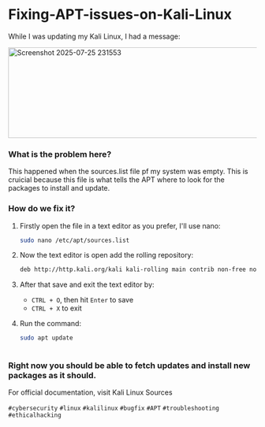 # Fixing-APT-issues-on-Kali-Linux
While I was updating my Kali Linux, I had a message: <br>

<img width="652" height="184" alt="Screenshot 2025-07-25 231553" src="https://github.com/user-attachments/assets/9b93304a-f5cd-40b2-88ee-f7ebc1dcc969" />

### What is the problem here?
This happened when the sources.list file pf my system was empty. This is cruicial because this file is what tells the APT where to look for the packages to install and update.

### How do we fix it?

1. Firstly open the file in a text editor as you prefer, I'll use nano: <br>

    ```bash
   sudo nano /etc/apt/sources.list

2. Now the text editor is open add the rolling repository:<br>

   ```bash
   deb http://http.kali.org/kali kali-rolling main contrib non-free non-free-firmware

3. After that save and exit the text editor by:

   - `CTRL + O`, then hit `Enter` to save  
   - `CTRL + X` to exit

4. Run the command:

   ```bash
   sudo apt update
 
### Right now you should be able to fetch updates and install new packages as it should.

For official documentation, visit <a heref="https://www.kali.org/docs/general-use/kali-linux-sources-list-repositories/">Kali Linux Sources</a>


`#cybersecurity` `#linux` `#kalilinux` `#bugfix` `#APT` `#troubleshooting` `#ethicalhacking`
